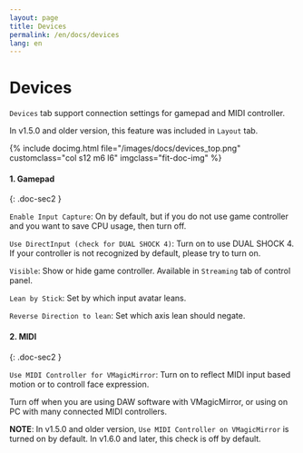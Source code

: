 ```yaml
---
layout: page
title: Devices
permalink: /en/docs/devices
lang: en
---
```


# Devices

`Devices` tab support connection settings for gamepad and MIDI controller.

In v1.5.0 and older version, this feature was included in `Layout` tab.

<div class="row">
{% include docimg.html file="/images/docs/devices_top.png" customclass="col s12 m6 l6" imgclass="fit-doc-img" %}
</div>

#### 1. Gamepad
{: .doc-sec2 }

`Enable Input Capture`: On by default, but if you do not use game controller and you want to save CPU usage, then turn off.

`Use DirectInput (check for DUAL SHOCK 4)`: Turn on to use DUAL SHOCK 4. If your controller is not recognized by default, please try to turn on.

`Visible`: Show or hide game controller. Available in `Streaming` tab of control panel.

`Lean by Stick`: Set by which input avatar leans.

`Reverse Direction to lean`: Set which axis lean should negate.

#### 2. MIDI
{: .doc-sec2 }

`Use MIDI Controller for VMagicMirror`: Turn on to reflect MIDI input based motion or to controll face expression.

Turn off when you are using DAW software with VMagicMirror, or using on PC with many connected MIDI controllers.

**NOTE**: In v1.5.0 and older version, `Use MIDI Controller on VMagicMirror` is turned on by default. In v1.6.0 and later, this check is off by default.
